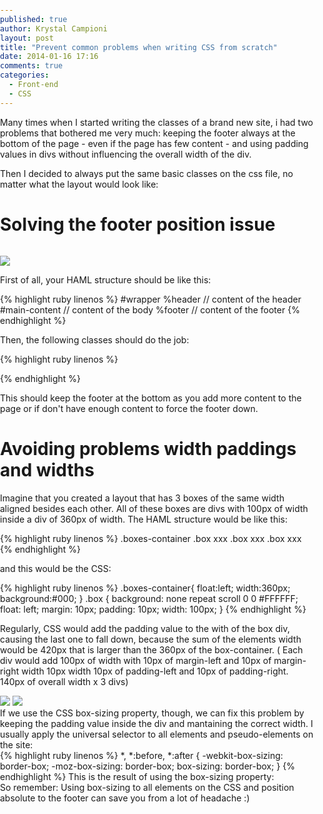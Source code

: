```yaml
---
published: true
author: Krystal Campioni
layout: post
title: "Prevent common problems when writing CSS from scratch"
date: 2014-01-16 17:16
comments: true
categories:
  - Front-end
  - CSS
---
```


Many times when I started writing the classes of a brand new site, i had two problems that bothered me very much: keeping the footer always at the bottom of the page - even if the page has few content - and using padding values in divs without influencing the overall width of the div.

Then I decided to always put the same basic classes on the css file, no matter what the layout would look like:

<!--more-->

<h1>Solving the footer position issue</h1>

<img src="/blog/images/posts/2014-01-16/a1.png" style="display: inline ! important; margin-top: 1em; background: none repeat scroll 0% 0% transparent; border: medium none; width: auto; max-width: 90%;">
<p>
First of all, your HAML structure should be like this:
</p>
{% highlight ruby linenos %}
#wrapper
  %header
    // content of the header
  #main-content
     // content of the body
  %footer
     // content of the footer
{% endhighlight %}

Then, the following classes should do the job:

{% highlight ruby linenos %}
<style media="screen" type="text/css">
    html,
    body {
        margin:0;
        padding:0;
        height:100%;
    }
    #wrapper {
        min-height:100%;
        position:relative;
    }

    #main-content{
        padding:10px;
        padding-bottom:60px;    /* Height of the footer */
    }
    footer {
        position:absolute;
        bottom:0;
        width:100%;
        height:60px;            /* Height of the footer */
    }
    
    </style>

{% endhighlight %}

This should keep the footer at the bottom as you add more content to the page or if don't have enough content to force the footer down.


<h1>Avoiding problems width paddings and widths</h1>

Imagine that you created a layout that has 3 boxes of the same width aligned besides each other. All of these boxes are divs with 100px of width inside a div of 360px of width. The HAML structure would be like this:


{% highlight ruby linenos %}
.boxes-container
  .box xxx
  .box xxx
  .box xxx
{% endhighlight %}


and this would be the CSS:

{% highlight ruby linenos %}
  .boxes-container{
    float:left;
    width:360px;
    background:#000;
  }
  .box {
      background: none repeat scroll 0 0 #FFFFFF;
      float: left;
      margin: 10px;
      padding: 10px;
      width: 100px;
  }
 {% endhighlight %}   
<div style="float:left;width:99%">
Regularly, CSS would add the padding value to the with of the box div, causing the last one to fall down, because the sum of the elements width would be 420px that is larger than the 360px of the box-container.
( Each div would add 100px of width with 10px of margin-left and 10px of margin-right width 10px width 10px of padding-left and 10px of padding-right. 140px of overall width x 3 divs)
</div>
<img src="/blog/images/posts/2014-01-16/01.png" style="display: inline ! important; margin-top: 1em;">

<div style="float:left;width:100%">
If we use the CSS box-sizing property, though, we can fix this problem by keeping the padding value inside the div and mantaining the correct width. I usually apply the universal selector to all elements and pseudo-elements on the site:
</div>

<div style="float:left;width:100%">
{% highlight ruby linenos %}
  *, *:before, *:after {
      -webkit-box-sizing: border-box;
         -moz-box-sizing: border-box;
              box-sizing: border-box;
  }
{% endhighlight %}
This is the result of using the box-sizing property:
</div>
<img src="/blog/images/posts/2014-01-16/02.png" style="display: inline ! important; margin-top: 1em;">

So remember: Using box-sizing to all elements on the CSS and position absolute to the footer can save you from a lot of headache :) 


